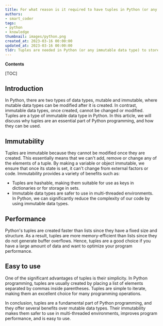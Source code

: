 ```yaml
---
title: For what reason is it required to have tuples in Python (or any other unchangeable data type)?
authors:
- smart_coder
tags:
- python
- knowledge
thumbnail: images/python.png
created_at: 2023-03-16 00:00:00
updated_at: 2023-03-16 00:00:00
tldr: Tuples are needed in Python (or any immutable data type) to store and pass around data that should not be modified or changed accidentally.
---
```


**Contents**

[TOC]

## Introduction

In Python, there are two types of data types, mutable and immutable, where mutable data types can be modified after it is created. In contrast, immutable data types, once created, cannot be changed or modified. Tuples are a type of immutable data type in Python. In this article, we will discuss why tuples are an essential part of Python programming, and how they can be used. 

## Immutability 

Tuples are immutable because they cannot be modified once they are created. This essentially means that we can't add, remove or change any of the elements of a tuple. By making a variable or object immutable, we ensure that once its state is set, it can't change from external factors or code. Immutability provides a variety of benefits such as:

- Tuples are hashable, making them suitable for use as keys in dictionaries or for storage in sets.
- Immutable data types are safer to use in multi-threaded environments. In Python, we can significantly reduce the complexity of our code by using immutable data types. 

## Performance 

Python's tuples are created faster than lists since they have a fixed size and structure. As a result, tuples are more memory-efficient than lists since they do not generate buffer overflows. Hence, tuples are a good choice if you have a large amount of data and want to optimize your program performance.  

## Easy to use 

One of the significant advantages of tuples is their simplicity. In Python programming, tuples are usually created by placing a list of elements separated by commas inside parentheses. Tuples are simple to iterate, making them an excellent choice for many programming operations.

In conclusion, tuples are a fundamental part of Python programming, and they offer several benefits over mutable data types. Their immutability makes them safer to use in multi-threaded environments, improves program performance, and is easy to use.
